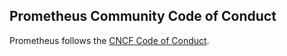 ## Prometheus Community Code of Conduct

Prometheus follows the [CNCF Code of Conduct](https://github.com/cncf/foundation/blob/master/code-of-conduct.md).
